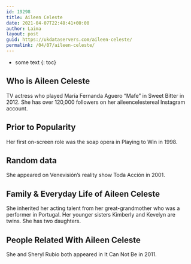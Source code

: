 ```yaml
---
id: 19298
title: Aileen Celeste
date: 2021-04-07T22:48:41+00:00
author: Laima
layout: post
guid: https://ukdataservers.com/aileen-celeste/
permalink: /04/07/aileen-celeste/
---
```


* some text
{: toc}


## Who is Aileen Celeste
                  
                  
                  
TV actress who played María Fernanda Aguero &#8220;Mafe&#8221; in Sweet Bitter in 2012. She has over 120,000 followers on her aileencelestereal Instagram account.
                  
              
            
              
            
                
                
                
## Prior to Popularity
                  
                  
                  
Her first on-screen role was the soap opera in Playing to Win in 1998.
                  
              
            
              
            
                
                
                
## Random data
                  
                  
                  
She appeared on Venevisión&#8217;s reality show Toda Acción in 2001.
                  
              
            
              
            
                
                
                
## Family & Everyday Life of Aileen Celeste
                  
                  
                  
She inherited her acting talent from her great-grandmother who was a performer in Portugal. Her younger sisters Kimberly and Kevelyn are twins. She has two daughters.
                  
              
            
              
            
                
                
                
## People Related With Aileen Celeste
                  
                  
                  
She and Sheryl Rubio both appeared in It Can Not Be in 2011.
                  
              
            
              
            
                
              
            
              
              
            
            
              
            
          
          
          
